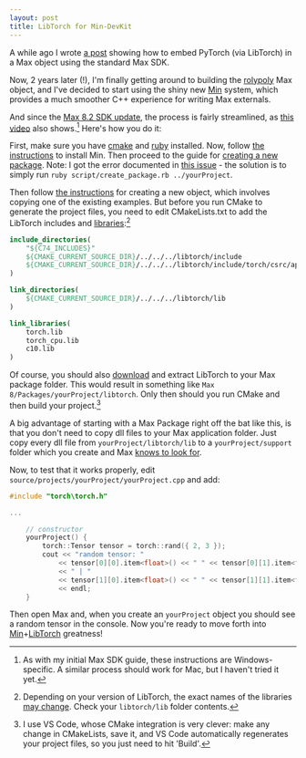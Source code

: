 ```yaml
---
layout: post
title: LibTorch for Min-DevKit
---
```


A while ago I wrote [a post](/2020/05/01/libtorch-max-external/) showing how to embed PyTorch (via LibTorch) in a Max object using the standard Max SDK.

Now, 2 years later (!), I'm finally getting around to building the [rolypoly](https://github.com/RVirmoors/rolypoly) Max object, and I've decided to start using the shiny new [Min](https://cycling74.github.io/min-devkit/) system, which provides a much smoother C++ experience for writing Max externals.

And since the [Max 8.2 SDK update](https://github.com/Cycling74/max-sdk/blob/main/README-8.2-update.md), the process is fairly streamlined, as [this video](https://youtu.be/il5WblTBUgs) also shows.[^1] Here's how you do it:

First, make sure you have [cmake](https://cmake.org/download/) and [ruby](https://rubyinstaller.org/) installed. Now, follow [the instructions](https://github.com/Cycling74/min-devkit) to install Min. Then proceed to the guide for [creating a new package](https://github.com/Cycling74/min-devkit/blob/main/HowTo-NewPackage.md). Note: I got the error documented in [this issue](https://github.com/Cycling74/min-devkit/issues/102#issuecomment-368548906) - the solution is to simply run `ruby script/create_package.rb ../yourProject`.

Then follow [the instructions](https://github.com/Cycling74/min-devkit/blob/main/HowTo-NewObject.md) for creating a new object, which involves copying one of the existing examples. But before you run CMake to generate the project files, you need to edit CMakeLists.txt to add the LibTorch includes and [libraries](https://stackoverflow.com/questions/24570916/add-external-libraries-to-cmakelist-txt-c):[^2]

```cmake
include_directories( 
	"${C74_INCLUDES}"
	${CMAKE_CURRENT_SOURCE_DIR}/../../../libtorch/include
	${CMAKE_CURRENT_SOURCE_DIR}/../../../libtorch/include/torch/csrc/api/include
)

link_directories(
	${CMAKE_CURRENT_SOURCE_DIR}/../../../libtorch/lib
)

link_libraries(
	torch.lib
	torch_cpu.lib
	c10.lib
)
```
Of course, you should also [download](https://pytorch.org/get-started/locally/) and extract LibTorch to your Max package folder. This would result in something like `Max 8/Packages/yourProject/libtorch`. Only then should you run CMake and then build your project.[^3]

A big advantage of starting with a Max Package right off the bat like this, is that you don't need to copy dll files to your Max application folder. Just copy every dll file from `yourProject/libtorch/lib` to a `yourProject/support` folder which you create and Max [knows to look for](https://docs.cycling74.com/max8/vignettes/packages).

Now, to test that it works properly, edit `source/projects/yourProject/yourProject.cpp` and add:
```c++
#include "torch\torch.h"

...

	// constructor
	yourProject() {
		torch::Tensor tensor = torch::rand({ 2, 3 });
		cout << "random tensor: " 
			<< tensor[0][0].item<float>() << " " << tensor[0][1].item<float>() << " " << tensor[0][2].item<float>() 
			<< " | " 
			<< tensor[1][0].item<float>() << " " << tensor[1][1].item<float>() << " " << tensor[1][2].item<float>()
			<< endl;
	}
```

Then open Max and, when you create an `yourProject` object you should see a random tensor in the console. Now you're ready to move forth into [Min](https://cycling74.github.io/min-devkit/)+[LibTorch](https://pytorch.org/cppdocs/frontend.html) greatness!

[^1]: As with my initial Max SDK guide, these instructions are Windows-specific. A similar process should work for Mac, but I haven't tried it yet.

[^2]: Depending on your version of LibTorch, the exact names of the libraries [may change](https://medium.com/@boonboontongbuasirilai/building-pytorch-c-integration-libtorch-with-ms-visual-studio-2017-44281f9921ea). Check your `libtorch/lib` folder contents.

[^3]: I use VS Code, whose CMake integration is very clever: make any change in CMakeLists, save it, and VS Code automatically regenerates your project files, so you just need to hit 'Build'.